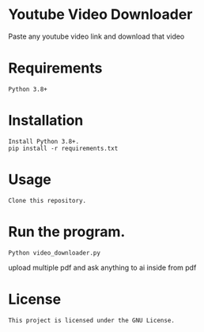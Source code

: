 # Youtube Video Downloader
Paste any youtube video link and download that video

<h1>Requirements</h1>

    Python 3.8+
    

<h1>Installation</h1>

    Install Python 3.8+.
    pip install -r requirements.txt
    

<h1>Usage</h1>

    Clone this repository.
<h1>Run the program.</h1>
    
    Python video_downloader.py
    
upload multiple pdf and ask anything to ai inside from pdf

<H1>License</H1>

    This project is licensed under the GNU License.
